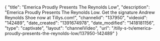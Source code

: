{
    "title": "Emerica Proudly Presents The Reynolds Low",
    "description": "Emerica Proudly Presents The Reynolds Low. Get the signature Andrew Reynolds Shoe now at Tillys.com!",
    "channelid": "137950",
    "videoid": "142489",
    "date_created": "1391674978",
    "date_modified": "1418181156",
    "type": "captivate",
    "layout": "channelVideo",
    "url": "\/tilly-s-tv\/emerica-proudly-presents-the-reynolds-low\/137950-142489"
}